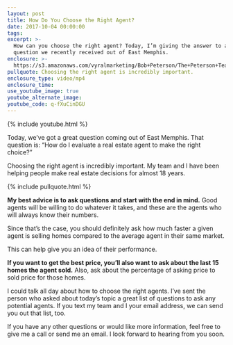 ```yaml
---
layout: post
title: How Do You Choose the Right Agent?
date: 2017-10-04 00:00:00
tags:
excerpt: >-
  How can you choose the right agent? Today, I’m giving the answer to a great
  question we recently received out of East Memphis.
enclosure: >-
  https://s3.amazonaws.com/vyralmarketing/Bob+Peterson/The+Peterson+Team+A+great+question+from+East+Memphis.mp4
pullquote: Choosing the right agent is incredibly important.
enclosure_type: video/mp4
enclosure_time:
use_youtube_image: true
youtube_alternate_image:
youtube_code: q-fXuCinDGU
---
```



{% include youtube.html %}

Today, we’ve got a great question coming out of East Memphis. That question is: “How do I evaluate a real estate agent to make the right choice?”

Choosing the right agent is incredibly important. My team and I have been helping people make real estate decisions for almost 18 years.

{% include pullquote.html %}

**My best advice is to ask questions and start with the end in mind.** Good agents will be willing to do whatever it takes, and these are the agents who will always know their numbers.

Since that’s the case, you should definitely ask how much faster a given agent is selling homes compared to the average agent in their same market.

This can help give you an idea of their performance.

**If you want to get the best price, you’ll also want to ask about the last 15 homes the agent sold.** Also, ask about the percentage of asking price to sold price for those homes.

I could talk all day about how to choose the right agents. I’ve sent the person who asked about today’s topic a great list of questions to ask any potential agents. If you text my team and I your email address, we can send you out that list, too.

If you have any other questions or would like more information, feel free to give me a call or send me an email. I look forward to hearing from you soon.